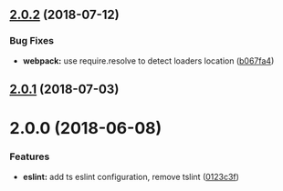 <a name="2.0.2"></a>
## [2.0.2](https://github.com/alfa-laboratory/arui-presets-ts/compare/v2.0.1...v2.0.2) (2018-07-12)


### Bug Fixes

* **webpack:** use require.resolve to detect loaders location ([b067fa4](https://github.com/alfa-laboratory/arui-presets-ts/commit/b067fa4))



<a name="2.0.1"></a>
## [2.0.1](https://github.com/alfa-laboratory/arui-presets-ts/compare/v2.0.0...v2.0.1) (2018-07-03)



<a name="2.0.0"></a>
# 2.0.0 (2018-06-08)


### Features

* **eslint:** add ts eslint configuration, remove tslint ([0123c3f](https://github.com/alfa-laboratory/arui-presets-ts/commit/0123c3f))




